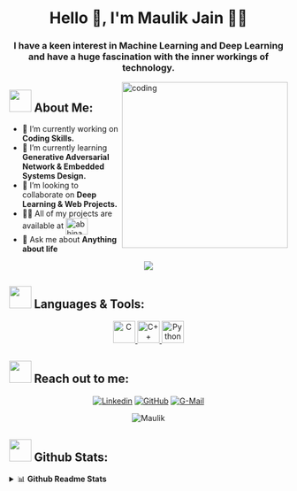 <h1 align="center">Hello 👋, I'm Maulik Jain 🎯️🚀️</h1>
<h3 align="center">I have a keen interest in Machine Learning and Deep Learning and have a huge fascination with the inner workings of technology.</h3>

<img align="right" alt="coding" width="300" src="https://media.giphy.com/media/lP8xu5t2DLGG045H8F/giphy.gif">

## <img src="https://media.giphy.com/media/WUlplcMpOCEmTGBtBW/giphy.gif" width="40"> **About Me:**

- 🔭 I’m currently working on **Coding Skills.**
- 🌱 I’m currently learning **Generative Adversarial Network & Embedded Systems Design.**
- 👯 I’m looking to collaborate on **Deep Learning & Web Projects.**
- 👨‍💻 All of my projects are available at <a href="https://github.com/Maulik2604?tab=repositories" target="blank"><img align="center" src="https://raw.githubusercontent.com/rahuldkjain/github-profile-readme-generator/master/src/images/icons/Social/github.svg" alt="abhinandanraj" height="30" width="40" /></a>
- 💬 Ask me about **Anything about life**

<p align="center">
   <img align="center" src="https://github-readme-streak-stats.herokuapp.com?user=Maulik2604&theme=shades-of-purple&hide_border=true&border_radius=2.8&date_format=j%2Fn%5B%2FY%5D"/>
</p>

## <img src="https://media.giphy.com/media/j2pOGeGYKe2xCCKwfi/giphy.gif" width="40"> **Languages & Tools:**

<p align="center"> 
<a href="https://devdocs.io/c/" target="blank"><img src="https://img.shields.io/badge/C-00599C?style=for-the-badge&logo=c&logoColor=white" alt="C" width="40" height="40"/> </a>
  <a href="https://devdocs.io/cpp/" target="blank"><img src="https://img.shields.io/badge/C%2B%2B-00599C?style=for-the-badge&logo=c%2B%2B&logoColor=white" alt="C++" width="40" height="40"/> </a>
  <a href="https://www.python.org/" target="blank"><img src="https://img.shields.io/badge/Python-3776AB?style=for-the-badge&logo=python&logoColor=white" alt="Python" width="40" height="40"/> </a>
  

## <img src="https://media.giphy.com/media/LnQjpWaON8nhr21vNW/giphy.gif" width="40"> **Reach out to me:** ️

<p align="center">
<a href="https://www.linkedin.com/in/maulik-jain-a401b0219/" target="_blank"><img align="center" src="https://img.shields.io/badge/-LinkedIn-0e76a8?style=flat-square&logo=Linkedin&logoColor=white" alt="Linkedin" /></a>
<a href="https://github.com/Maulik2604" target="_blank"><img align="center" src="https://img.shields.io/badge/Website-3b5998?style=flat-square&logo=google-chrome&logoColor=white" alt="GitHub" /></a>
<a href="mailto:jain26maulik@gmail.com" target="_blank"><img align="center" src="https://img.shields.io/badge/-Gmail-EA4335?style=flat-square&logo=Gmail&logoColor=white" alt="G-Mail" /></a>
<p align="center"> <img src="https://komarev.com/ghpvc/?username=Maulik2604&label=PROFILE+VIEWS&color=yellow&style=round" alt="Maulik" /> </p>

## <img src="https://media.giphy.com/media/ZCN6F3FAkwsyOGU2RS/giphy.gif" width="40"> **Github Stats:**

<details>
  <summary>📊 <b>Github Readme Stats</b></summary>
 <br />
 <p align="center">
  <a href="https://github.com/Maulik2604">
   <img width="430" align="center" src="https://github-readme-stats.vercel.app/api?username=Maulik2604&show_icons=true&theme=radical&count_private=true">
  </a>
  <a href="https://github.com/Maulik2604/github-readme-stats">
    <img align="center" src="https://github-readme-stats.anuraghazra1.vercel.app/api/top-langs/?username=Maulik2604&layout=compact&theme=radical&langs_count=6" />
  </a>
 </p>
</details>




